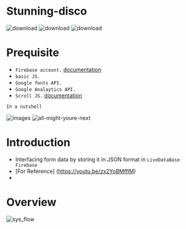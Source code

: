 # Stunning-disco

![download](https://user-images.githubusercontent.com/67428572/163595229-3f5ec050-823c-4a38-b7d7-a494af5dd962.png)
![download](https://user-images.githubusercontent.com/67428572/163595248-3e01628b-29e9-4af8-9728-88d41eab00a9.png)
![download](https://user-images.githubusercontent.com/67428572/163595272-5fc832ea-436c-4ef4-acae-241241f0d9bc.png)


# Prequisite

- `Firebase account.` [documentation](https://firebase.google.com/docs?authuser=0&hl=en)
- `basic JS.`
- `Google fonts API.`
- `Google Analaytics API.`
- `Scroll JS.` [documentation](https://scrollrevealjs.org/)

`In a nutshell`

![images](https://user-images.githubusercontent.com/67428572/163597389-bb0c7c56-91e5-4599-ac12-ee59247a1217.jpg)
![all-might-youre-next](https://user-images.githubusercontent.com/67428572/163597542-d518abed-bbc9-4e13-b785-7cf2418eed51.gif)


# Introduction

- Interfacing form data by storing it in JSON format in `LiveDataBase Firebase`
- [For Reference] (https://youtu.be/zx2YoBMfflM)
-  

# Overview

![sys_flow](https://user-images.githubusercontent.com/67428572/145678966-fb2afd11-97ba-4ef2-b298-5e503a30ada5.png)
